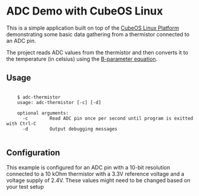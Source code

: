 # ADC Demo with CubeOS Linux

This is a simple application built on top of the [CubeOS Linux Platform](https://github.com/cubeos/cubeos-linux-build) 
demonstrating some basic data gathering from a thermistor connected to an ADC pin.

The project reads ADC values from the thermistor and then converts it to the temperature (in celsius) using the 
[B-parameter equation](https://en.wikipedia.org/wiki/Thermistor#B_or_.CE.B2_parameter_equation).

## Usage

```

    $ adc-thermistor
    usage: adc-thermistor [-c] [-d]
    
    optional arguments:
      -c        Read ADC pin once per second until program is exitted with Ctrl-C
      -d        Output debugging messages
      
```

## Configuration

This example is configured for an ADC pin with a 10-bit resolution connected to a 10 kOhm
thermistor with a 3.3V reference voltage and a voltage supply of 2.4V. These values might
need to be changed based on your test setup


